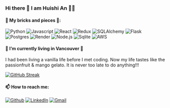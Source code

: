 ### Hi there 👋 I am Huishi An 👩‍🔧


#### 🔨 My bricks and pieces 🗿:

![Python](https://img.shields.io/badge/python-376c99?style=for-the-badge&logo=python&logoColor=f7d34b)
![Javascript](https://img.shields.io/badge/JavaScript-F7DF1E.svg?style=for-the-badge&logo=JavaScript&logoColor=black)
![React](https://img.shields.io/badge/React-61DAFB.svg?style=for-the-badge&logo=React&logoColor=black)
![Redux](https://img.shields.io/badge/redux-%23593d88.svg?style=for-the-badge&logo=redux&logoColor=white)
![SQLAlchemy](https://img.shields.io/badge/sqlalchemy-424242?style=for-the-badge&logo=academia&logoColor=d71f00)
![Flask](https://img.shields.io/badge/flask-%23000000.svg?style=for-the-badge&logo=flask&logoColor=%23FFFFFF)
![Postgres](https://img.shields.io/badge/postgres-%23316192.svg?style=for-the-badge&logo=postgresql&logoColor=white)
![Render](https://img.shields.io/badge/render-%23242a55.svg?style=for-the-badge&logo=render&logoColor=45e1b6)
![Node.js](https://img.shields.io/badge/Node.js-339933.svg?style=for-the-badge&logo=nodedotjs&logoColor=white)
![Sqlite](https://img.shields.io/badge/SQLite-003B57.svg?style=for-the-badge&logo=SQLite&logoColor=white)
![AWS](https://img.shields.io/badge/Amazon%20AWS-232F3E.svg?style=for-the-badge&logo=Amazon-AWS&logoColor=white)


#### 🌊 I’m currently living in Vancouver 🗻 
I had been living a vanilla life before I met coding. Now my life tastes like the passionfruit & mango gelato. It is never too late to do anything!!!


[![GitHub Streak](https://streak-stats.demolab.com/?user=huishi329)](https://git.io/streak-stats)

#### 📫 How to reach me: 
[![Github](https://img.shields.io/badge/GitHub-181717.svg?style=for-the-badge&logo=GitHub&logoColor=white)](https://github.com/huishi329)
[![LinkedIn](https://img.shields.io/badge/LinkedIn-0A66C2.svg?style=for-the-badge&logo=LinkedIn&logoColor=white)](https://www.linkedin.com/in/huishi-an-8397311b1/)
[![Gmail](https://img.shields.io/badge/Gmail-EA4335.svg?style=for-the-badge&logo=Gmail&logoColor=white)](anhuishi95@gmail.com)


